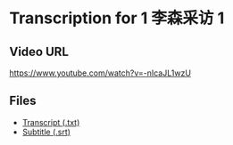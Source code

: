 # Transcription for 1 李森采访 1
## Video URL
https://www.youtube.com/watch?v=-nIcaJL1wzU
 
## Files
- [Transcript (.txt)](./transcript.txt)
- [Subtitle (.srt)](./transcript.srt)
